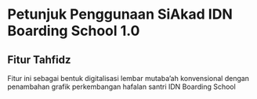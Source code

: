 # Petunjuk Penggunaan SiAkad IDN Boarding School 1.0

## Fitur Tahfidz

Fitur ini sebagai bentuk digitalisasi lembar mutaba’ah konvensional dengan penambahan grafik perkembangan hafalan santri IDN Boarding School
